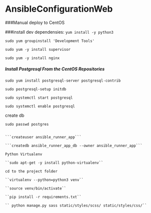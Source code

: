 # AnsibleConfigurationWeb

###Manual deploy to CentOS

###install dev dependensies:
``yum install -y python3``

```sudo yum groupinstall 'Development Tools'```


``sudo yum -y install supervisor``

``sudo yum -y install nginx``


##### Install Postgresql From the CentOS Repositories

```sudo yum install postgresql-server postgresql-contrib```

```sudo postgresql-setup initdb```

```sudo systemctl start postgresql```

```sudo systemctl enable postgresql```

create db
 
```sudo passwd postgres```

```psql -d template1 -c "ALTER USER postgres WITH PASSWORD 'UAzPc8vYQn4492Xp';"

```createuser ansible_runner_app```

```createdb ansible_runner_app_db --owner ansible_runner_app```

Python Virtualenv

``sudo apt-get -y install python-virtualenv``

cd to the project folder

``virtualenv --python=python3 venv``

``source venv/bin/activate``

``pip install -r requirements.txt``

`` python manage.py sass static/styles/scss/ static/styles/css/``
